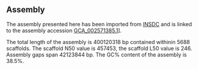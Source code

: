 **Assembly**
--------

The assembly presented here has been imported from [INSDC](http://www.insdc.org) and is linked to the assembly accession [GCA\_002571385.1](http://www.ebi.ac.uk/ena/data/view/GCA_002571385.1)].

The total length of the assembly is 400120318 bp contained withinin 5688 scaffolds.
The scaffold N50 value is 457453, the scaffold L50 value is 246.
Assembly gaps span 42123844 bp. The GC% content of the assembly is 38.5%.
